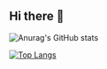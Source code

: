 ## Hi there 👋

![Anurag's GitHub stats](https://github-readme-stats.vercel.app/api?username=LongPPPP&show_icons=true&theme=transparent)

[![Top Langs](https://github-readme-stats.vercel.app/api/top-langs/?username=LongPPPP&layout=pie)](https://github.com/anuraghazra/github-readme-stats)
